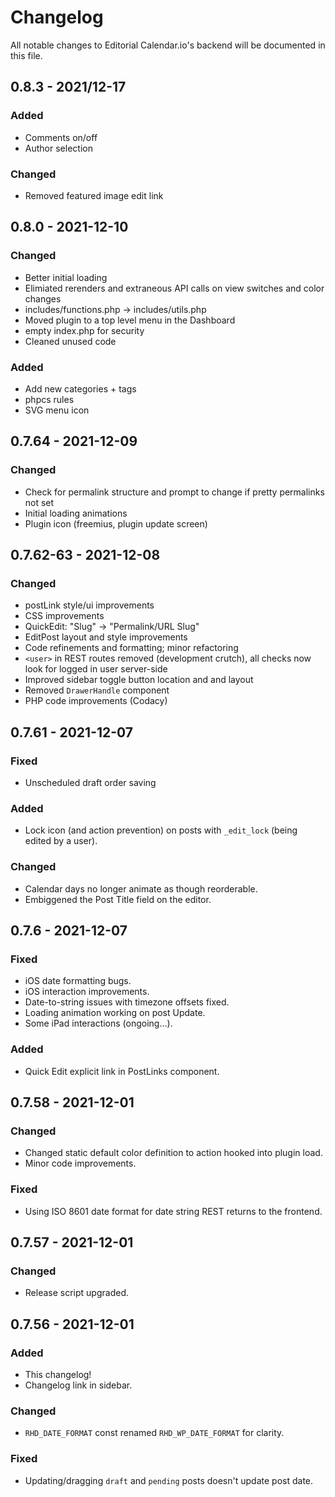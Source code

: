 # Changelog

All notable changes to Editorial Calendar.io's backend will be documented in this file.

## 0.8.3 - 2021/12-17

### Added

- Comments on/off
- Author selection

### Changed

- Removed featured image edit link

## 0.8.0 - 2021-12-10

### Changed

- Better initial loading
- Elimiated rerenders and extraneous API calls on view switches and color changes
- includes/functions.php -> includes/utils.php
- Moved plugin to a top level menu in the Dashboard
- empty index.php for security
- Cleaned unused code

### Added

- Add new categories + tags
- phpcs rules
- SVG menu icon

## 0.7.64 - 2021-12-09

### Changed

- Check for permalink structure and prompt to change if pretty permalinks not set
- Initial loading animations
- Plugin icon (freemius, plugin update screen)

## 0.7.62-63 - 2021-12-08

### Changed

- postLink style/ui improvements
- CSS improvements
- QuickEdit: "Slug" -> "Permalink/URL Slug"
- EditPost layout and style improvements
- Code refinements and formatting; minor refactoring
- `<user>` in REST routes removed (development crutch), all checks now look for logged in user server-side
- Improved sidebar toggle button location and and layout
- Removed `DrawerHandle` component
- PHP code improvements (Codacy)

## 0.7.61 - 2021-12-07

### Fixed

- Unscheduled draft order saving

### Added

- Lock icon (and action prevention) on posts with `_edit_lock` (being edited by a user).

### Changed

- Calendar days no longer animate as though reorderable.
- Embiggened the Post Title field on the editor.

## 0.7.6 - 2021-12-07

### Fixed

- iOS date formatting bugs.
- iOS interaction improvements.
- Date-to-string issues with timezone offsets fixed.
- Loading animation working on post Update.
- Some iPad interactions (ongoing...).

### Added

- Quick Edit explicit link in PostLinks component.

## 0.7.58 - 2021-12-01

### Changed

- Changed static default color definition to action hooked into plugin load.
- Minor code improvements.

### Fixed

- Using ISO 8601 date format for date string REST returns to the frontend.

## 0.7.57 - 2021-12-01

### Changed

- Release script upgraded.

## 0.7.56 - 2021-12-01

### Added

- This changelog!
- Changelog link in sidebar.

### Changed

- `RHD_DATE_FORMAT` const renamed `RHD_WP_DATE_FORMAT` for clarity.

### Fixed

- Updating/dragging `draft` and `pending` posts doesn't update post date.

